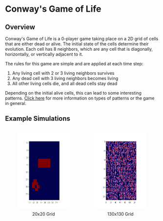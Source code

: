 # Conway's Game of Life

## Overview

Conway's Game of Life is a 0-player game taking place on a 2D grid of cells that are either dead or alive. The initial state of the cells determine their evolution. Each cell has 8 neighbors, which are any cell that is diagonally, horizontally, or vertically adjacent to it.

The rules for this game are simple and are applied at each time step:

1. Any living cell with 2 or 3 living neighbors survives
2. Any dead cell with 3 living neighbors becomes living
3. All other living cells die, and all dead cells stay dead

Depending on the initial alive cells, this can lead to some interesting patterns. [Click here](https://en.wikipedia.org/wiki/Conway%27s_Game_of_Life) for more information on types of patterns or the game in general.

## Example Simulations

<div style="display: flex">
    <figure style="display: inline-block">
        <img src="gifs/demo1.gif" alt="" width="300" height="250" style="vertical-align: top" />
        <figcaption style="text-align: center; padding: 10px">20x20 Grid</figcaption>
    </figure>
    <figure style="display: inline-block">
        <img src="gifs/demo2.gif" alt="" width="300" height="250" style="vertical-align: top" />
        <figcaption style="text-align: center; padding: 10px">130x130 Grid</figcaption>
    </figure>
</div>
